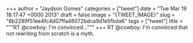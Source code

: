 
+++
author = "Jaydson Gomes"
categories = ["tweet"]
date = "Tue Mar 19 18:17:47 +0000 2013"
draft = false
image = "{TWEET_IMAGE}"
slug = "8b2299f51ee4fc4d07ffa48072bdca9d1e5fbda6"
tags = ["tweet"]
title = """RT @cowboy: I'm convinced..."""
+++
RT @cowboy: I'm convinced that not rewriting from scratch is a myth.
